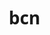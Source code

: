 # bcn
<!DOCTYPE html>
<html lang="es">
<head>
    <meta charset="UTF-8">
    <meta name="viewport" content="width=device-width, initial-scale=1.0">
    <title>BCN Travels - Tu agencia de viajes</title>
    <style>
        /* Reset y estilos generales */
        * {
            margin: 0;
            padding: 0;
            box-sizing: border-box;
            font-family: 'Segoe UI', Tahoma, Geneva, Verdana, sans-serif;
        }
        
        body {
            background-color: #f5f5f5;
            color: #333;
            line-height: 1.6;
        }
        
        /* Header */
        header {
            background: linear-gradient(135deg, #003580, #0071c2);
            color: white;
            padding: 1rem 2rem;
            box-shadow: 0 2px 10px rgba(0, 0, 0, 0.1);
        }
        
        .navbar {
            display: flex;
            justify-content: space-between;
            align-items: center;
            max-width: 1200px;
            margin: 0 auto;
        }
        
        .logo {
            display: flex;
            align-items: center;
            font-size: 1.8rem;
            font-weight: bold;
        }
        
        .logo img {
            height: 50px;
            margin-right: 10px;
        }
        
        .nav-links {
            display: flex;
            list-style: none;
        }
        
        .nav-links li {
            margin-left: 1.5rem;
        }
        
        .nav-links a {
            color: white;
            text-decoration: none;
            font-weight: 500;
            transition: all 0.3s ease;
        }
        
        .nav-links a:hover {
            color: #febb02;
        }
        
        .btn {
            background-color: #febb02;
            color: #222;
            border: none;
            padding: 0.5rem 1rem;
            border-radius: 3px;
            font-weight: bold;
            cursor: pointer;
            transition: all 0.3s ease;
        }
        
        .btn:hover {
            background-color: #e6a800;
        }
        
        /* Hero Section */
        .hero {
            background: url('https://images.unsplash.com/photo-1499678329028-101435549a4e?ixlib=rb-1.2.1&auto=format&fit=crop&w=1350&q=80') no-repeat center center/cover;
            height: 400px;
            display: flex;
            align-items: center;
            justify-content: center;
            text-align: center;
            color: white;
            position: relative;
        }
        
        .hero::before {
            content: '';
            position: absolute;
            top: 0;
            left: 0;
            width: 100%;
            height: 100%;
            background: rgba(0, 0, 0, 0.5);
        }
        
        .hero-content {
            position: relative;
            z-index: 1;
            max-width: 800px;
            padding: 0 1rem;
        }
        
        .hero h1 {
            font-size: 2.5rem;
            margin-bottom: 1rem;
        }
        
        .hero p {
            font-size: 1.2rem;
            margin-bottom: 2rem;
        }
        
        /* Search Box */
        .search-box {
            background-color: white;
            padding: 1.5rem;
            border-radius: 5px;
            max-width: 900px;
            margin: -50px auto 0;
            position: relative;
            z-index: 10;
            box-shadow: 0 4px 20px rgba(0, 0, 0, 0.1);
        }
        
        .search-tabs {
            display: flex;
            margin-bottom: 1rem;
        }
        
        .search-tab {
            padding: 0.5rem 1rem;
            margin-right: 1rem;
            cursor: pointer;
            border-bottom: 3px solid transparent;
            font-weight: 500;
        }
        
        .search-tab.active {
            border-bottom: 3px solid #0071c2;
            color: #0071c2;
        }
        
        .search-form {
            display: grid;
            grid-template-columns: repeat(auto-fit, minmax(200px, 1fr));
            gap: 1rem;
        }
        
        .form-group {
            margin-bottom: 1rem;
        }
        
        .form-group label {
            display: block;
            margin-bottom: 0.5rem;
            font-weight: 500;
            color: #555;
        }
        
        .form-group input, 
        .form-group select {
            width: 100%;
            padding: 0.8rem;
            border: 1px solid #ddd;
            border-radius: 3px;
            font-size: 1rem;
        }
        
        .search-btn {
            background-color: #0071c2;
            color: white;
            border: none;
            padding: 0.8rem 1.5rem;
            border-radius: 3px;
            font-size: 1rem;
            font-weight: bold;
            cursor: pointer;
            transition: all 0.3s ease;
            align-self: flex-end;
        }
        
        .search-btn:hover {
            background-color: #005999;
        }
        
        /* Destinos populares */
        .section-title {
            text-align: center;
            margin: 3rem 0 1.5rem;
            font-size: 2rem;
            color: #333;
        }
        
        .destinations {
            max-width: 1200px;
            margin: 0 auto;
            padding: 0 1rem;
            display: grid;
            grid-template-columns: repeat(auto-fill, minmax(280px, 1fr));
            gap: 2rem;
        }
        
        .destination-card {
            background-color: white;
            border-radius: 5px;
            overflow: hidden;
            box-shadow: 0 4px 10px rgba(0, 0, 0, 0.1);
            transition: transform 0.3s ease;
        }
        
        .destination-card:hover {
            transform: translateY(-5px);
        }
        
        .destination-img {
            height: 200px;
            overflow: hidden;
        }
        
        .destination-img img {
            width: 100%;
            height: 100%;
            object-fit: cover;
            transition: transform 0.5s ease;
        }
        
        .destination-card:hover .destination-img img {
            transform: scale(1.05);
        }
        
        .destination-info {
            padding: 1.5rem;
        }
        
        .destination-info h3 {
            margin-bottom: 0.5rem;
            color: #333;
        }
        
        .destination-info p {
            color: #666;
            margin-bottom: 1rem;
        }
        
        .price {
            font-size: 1.2rem;
            font-weight: bold;
            color: #0071c2;
        }
        
        /* Testimonios */
        .testimonials {
            background-color: #f0f8ff;
            padding: 3rem 1rem;
            margin-top: 3rem;
        }
        
        .testimonial-container {
            max-width: 1200px;
            margin: 0 auto;
            display: grid;
            grid-template-columns: repeat(auto-fill, minmax(300px, 1fr));
            gap: 2rem;
        }
        
        .testimonial {
            background-color: white;
            padding: 1.5rem;
            border-radius: 5px;
            box-shadow: 0 4px 10px rgba(0, 0, 0, 0.05);
        }
        
        .testimonial-text {
            font-style: italic;
            margin-bottom: 1rem;
            color: #555;
        }
        
        .testimonial-author {
            display: flex;
            align-items: center;
        }
        
        .author-img {
            width: 50px;
            height: 50px;
            border-radius: 50%;
            overflow: hidden;
            margin-right: 1rem;
        }
        
        .author-img img {
            width: 100%;
            height: 100%;
            object-fit: cover;
        }
        
        .author-info h4 {
            color: #333;
            margin-bottom: 0.2rem;
        }
        
        .author-info p {
            color: #777;
            font-size: 0.9rem;
        }
        
        /* Footer */
        footer {
            background-color: #003580;
            color: white;
            padding: 3rem 1rem;
            margin-top: 3rem;
        }
        
        .footer-container {
            max-width: 1200px;
            margin: 0 auto;
            display: grid;
            grid-template-columns: repeat(auto-fit, minmax(200px, 1fr));
            gap: 2rem;
        }
        
        .footer-col h3 {
            margin-bottom: 1.5rem;
            font-size: 1.2rem;
        }
        
        .footer-col ul {
            list-style: none;
        }
        
        .footer-col ul li {
            margin-bottom: 0.8rem;
        }
        
        .footer-col ul li a {
            color: #ddd;
            text-decoration: none;
            transition: all 0.3s ease;
        }
        
        .footer-col ul li a:hover {
            color: #febb02;
        }
        
        .social-links {
            display: flex;
            gap: 1rem;
            margin-top: 1rem;
        }
        
        .social-links a {
            color: white;
            font-size: 1.5rem;
        }
        
        .copyright {
            text-align: center;
            margin-top: 3rem;
            padding-top: 1.5rem;
            border-top: 1px solid rgba(255, 255, 255, 0.1);
            color: #ddd;
            font-size: 0.9rem;
        }
        
        /* Responsive */
        @media (max-width: 768px) {
            .navbar {
                flex-direction: column;
                padding: 1rem;
            }
            
            .nav-links {
                margin-top: 1rem;
            }
            
            .hero {
                height: 300px;
            }
            
            .hero h1 {
                font-size: 2rem;
            }
            
            .search-box {
                margin: -30px auto 0;
                padding: 1rem;
            }
            
            .search-tabs {
                flex-wrap: wrap;
            }
            
            .search-tab {
                margin-bottom: 0.5rem;
            }
        }
    </style>
</head>
<body>
    <!-- Header -->
    <header>
        <div class="navbar">
            <div class="logo">
                <span>BCN TRAVELS</span>
            </div>
            <ul class="nav-links">
                <li><a href="#">Inicio</a></li>
                <li><a href="#">Destinos</a></li>
                <li><a href="#">Ofertas</a></li>
                <li><a href="#">Contacto</a></li>
                <li><button class="btn">Iniciar sesión</button></li>
            </ul>
        </div>
    </header>

    <!-- Hero Section -->
    <section class="hero">
        <div class="hero-content">
            <h1>Descubre el mundo con BCN Travels</h1>
            <p>Encuentra las mejores ofertas en hoteles, vuelos y paquetes vacacionales</p>
        </div>
    </section>

    <!-- Search Box -->
    <div class="search-box">
        <div class="search-tabs">
            <div class="search-tab active">Alojamiento</div>
            <div class="search-tab">Vuelos</div>
            <div class="search-tab">Coches</div>
            <div class="search-tab">Paquetes</div>
        </div>
        <form class="search-form">
            <div class="form-group">
                <label for="destination">Destino</label>
                <input type="text" id="destination" placeholder="¿A dónde vas?">
            </div>
            <div class="form-group">
                <label for="check-in">Llegada</label>
                <input type="date" id="check-in">
            </div>
            <div class="form-group">
                <label for="check-out">Salida</label>
                <input type="date" id="check-out">
            </div>
            <div class="form-group">
                <label for="guests">Huéspedes</label>
                <select id="guests">
                    <option value="1">1 adulto</option>
                    <option value="2">2 adultos</option>
                    <option value="3">3 adultos</option>
                    <option value="4">4 adultos</option>
                    <option value="family">Familia</option>
                </select>
            </div>
            <button type="submit" class="search-btn">Buscar</button>
        </form>
    </div>

    <!-- Destinos populares -->
    <section>
        <h2 class="section-title">Destinos populares</h2>
        <div class="destinations">
            <div class="destination-card">
                <div class="destination-img">
                    <img src="https://images.unsplash.com/photo-1529655683826-aba9b3e77383?ixlib=rb-1.2.1&auto=format&fit=crop&w=1350&q=80" alt="Barcelona">
                </div>
                <div class="destination-info">
                    <h3>Barcelona</h3>
                    <p>Descubre la arquitectura modernista y las playas mediterráneas</p>
                    <div class="price">Desde €120/noche</div>
                </div>
            </div>
            <div class="destination-card">
                <div class="destination-img">
                    <img src="https://images.unsplash.com/photo-1499856871958-5b9627545d1a?ixlib=rb-1.2.1&auto=format&fit=crop&w=1350&q=80" alt="París">
                </div>
                <div class="destination-info">
                    <h3>París</h3>
                    <p>La ciudad del amor y la luz</p>
                    <div class="price">Desde €150/noche</div>
                </div>
            </div>
            <div class="destination-card">
                <div class="destination-img">
                    <img src="https://images.unsplash.com/photo-1533929736458-ca588d08c8be?ixlib=rb-1.2.1&auto=format&fit=crop&w=1350&q=80" alt="Roma">
                </div>
                <div class="destination-info">
                    <h3>Roma</h3>
                    <p>Historia antigua y deliciosa gastronomía</p>
                    <div class="price">Desde €110/noche</div>
                </div>
            </div>
        </div>
    </section>

    <!-- Testimonios -->
    <section class="testimonials">
        <h2 class="section-title">Lo que dicen nuestros clientes</h2>
        <div class="testimonial-container">
            <div class="testimonial">
                <p class="testimonial-text">"BCN Travels hizo que mi viaje a Barcelona fuera increíble. Encontraron los mejores hoteles a precios insuperables."</p>
                <div class="testimonial-author">
                    <div class="author-img">
                        <img src="https://randomuser.me/api/portraits/women/32.jpg" alt="María González">
                    </div>
                    <div class="author-info">
                        <h4>María González</h4>
                        <p>Viajera frecuente</p>
                    </div>
                </div>
            </div>
            <div class="testimonial">
                <p class="testimonial-text">"Excelente servicio al cliente. Me ayudaron a reorganizar mi viaje cuando surgió un imprevisto sin coste adicional."</p>
                <div class="testimonial-author">
                    <div class="author-img">
                        <img src="https://randomuser.me/api/portraits/men/75.jpg" alt="Juan Martínez">
                    </div>
                    <div class="author-info">
                        <h4>Juan Martínez</h4>
                        <p>Viajero de negocios</p>
                    </div>
                </div>
            </div>
            <div class="testimonial">
                <p class="testimonial-text">"Recomiendo BCN Travels a todos mis amigos. Siempre encuentran las mejores ofertas y su atención es personalizada."</p>
                <div class="testimonial-author">
                    <div class="author-img">
                        <img src="https://randomuser.me/api/portraits/women/68.jpg" alt="Laura Sánchez">
                    </div>
                    <div class="author-info">
                        <h4>Laura Sánchez</h4>
                        <p>Bloguera de viajes</p>
                    </div>
                </div>
            </div>
        </div>
    </section>

    <!-- Footer -->
    <footer>
        <div class="footer-container">
            <div class="footer-col">
                <h3>BCN Travels</h3>
                <p>Tu agencia de viajes de confianza, ofreciendo las mejores experiencias desde 2010.</p>
                <div class="social-links">
                    <a href="#"><i class="fab fa-facebook"></i></a>
                    <a href="#"><i class="fab fa-twitter"></i></a>
                    <a href="#"><i class="fab fa-instagram"></i></a>
                </div>
            </div>
            <div class="footer-col">
                <h3>Destinos</h3>
                <ul>
                    <li><a href="#">Europa</a></li>
                    <li><a href="#">América</a></li>
                    <li><a href="#">Asia</a></li>
                    <li><a href="#">África</a></li>
                    <li><a href="#">Oceanía</a></li>
                </ul>
            </div>
            <div class="footer-col">
                <h3>Servicios</h3>
                <ul>
                    <li><a href="#">Hoteles</a></li>
                    <li><a href="#">Vuelos</a></li>
                    <li><a href="#">Alquiler de coches</a></li>
                    <li><a href="#">Paquetes vacacionales</a></li>
                    <li><a href="#">Seguros de viaje</a></li>
                </ul>
            </div>
            <div class="footer-col">
                <h3>Contacto</h3>
                <ul>
                    <li><a href="#">Atención al cliente</a></li>
                    <li><a href="#">Trabaja con nosotros</a></li>
                    <li><a href="#">Agencias</a></li>
                    <li><a href="#">Tel: +34 123 456 789</a></li>
                    <li><a href="#">Email: info@bcntravels.com</a></li>
                </ul>
            </div>
        </div>
        <div class="copyright">
            <p>&copy; 2025 BCN Travels. Todos los derechos reservados.</p>
        </div>
    </footer>

    <!-- Font Awesome para iconos -->
    <script src="https://kit.fontawesome.com/a076d05399.js" crossorigin="anonymous"></script>

    <!-- JavaScript -->
    <script>
        // Cambiar pestañas de búsqueda
        const tabs = document.querySelectorAll('.search-tab');
        tabs.forEach(tab => {
            tab.addEventListener('click', () => {
                tabs.forEach(t => t.classList.remove('active'));
                tab.classList.add('active');
                
                // Aquí podrías cambiar el formulario según la pestaña seleccionada
                // Por simplicidad, solo cambiamos el texto del botón
                const searchBtn = document.querySelector('.search-btn');
                if(tab.textContent === 'Vuelos') {
                    searchBtn.textContent = 'Buscar vuelos';
                } else if(tab.textContent === 'Coches') {
                    searchBtn.textContent = 'Buscar coches';
                } else if(tab.textContent === 'Paquetes') {
                    searchBtn.textContent = 'Buscar paquetes';
                } else {
                    searchBtn.textContent = 'Buscar alojamiento';
                }
            });
        });
        
        // Formulario de búsqueda
        const searchForm = document.querySelector('.search-form');
        searchForm.addEventListener('submit', (e) => {
            e.preventDefault();
            const destination = document.getElementById('destination').value;
            const checkIn = document.getElementById('check-in').value;
            const checkOut = document.getElementById('check-out').value;
            const guests = document.getElementById('guests').value;
            
            // Aquí iría la lógica para procesar la búsqueda
            alert(`Buscando: ${destination} desde ${checkIn} hasta ${checkOut} para ${guests} huéspedes`);
        });
        
        // Fecha mínima para check-in (hoy)
        const today = new Date().toISOString().split('T')[0];
        document.getElementById('check-in').min = today;
        
        // Fecha mínima para check-out (día siguiente al check-in)
        document.getElementById('check-in').addEventListener('change', function() {
            const checkInDate = new Date(this.value);
            checkInDate.setDate(checkInDate.getDate() + 1);
            const nextDay = checkInDate.toISOString().split('T')[0];
            document.getElementById('check-out').min = nextDay;
        });
    </script>
</body>
</html>
